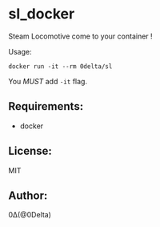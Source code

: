 sl_docker
========

Steam Locomotive come to your container !

Usage:
```
docker run -it --rm 0delta/sl
```
You *MUST* add `-it` flag.

Requirements:
-------------
+ docker

License:
--------
MIT

Author:
-------
0Δ(@0Delta)

